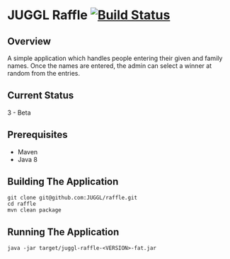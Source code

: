 # JUGGL Raffle [![Build Status](https://travis-ci.org/JUGGL/raffle.svg)](https://travis-ci.org/JUGGL/raffle)

## Overview

A simple application which handles people entering their given and family names. Once the names are entered, the admin
can select a winner at random from the entries.

## Current Status

3 - Beta

## Prerequisites

* Maven
* Java 8

## Building The Application

```
git clone git@github.com:JUGGL/raffle.git
cd raffle
mvn clean package
```

## Running The Application

```
java -jar target/juggl-raffle-<VERSION>-fat.jar
```
